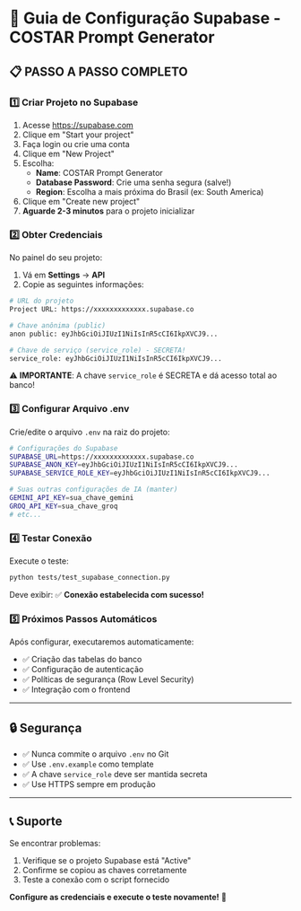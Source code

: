 # 🚀 Guia de Configuração Supabase - COSTAR Prompt Generator

## 📋 **PASSO A PASSO COMPLETO**

### 1️⃣ **Criar Projeto no Supabase**

1. Acesse https://supabase.com
2. Clique em "Start your project"
3. Faça login ou crie uma conta
4. Clique em "New Project"
5. Escolha:
   - **Name**: COSTAR Prompt Generator
   - **Database Password**: Crie uma senha segura (salve!)
   - **Region**: Escolha a mais próxima do Brasil (ex: South America)
6. Clique em "Create new project"
7. **Aguarde 2-3 minutos** para o projeto inicializar

### 2️⃣ **Obter Credenciais**

No painel do seu projeto:

1. Vá em **Settings** → **API**
2. Copie as seguintes informações:

```bash
# URL do projeto
Project URL: https://xxxxxxxxxxxxx.supabase.co

# Chave anônima (public)
anon public: eyJhbGciOiJIUzI1NiIsInR5cCI6IkpXVCJ9...

# Chave de serviço (service_role) - SECRETA!
service_role: eyJhbGciOiJIUzI1NiIsInR5cCI6IkpXVCJ9...
```

⚠️ **IMPORTANTE**: A chave `service_role` é SECRETA e dá acesso total ao banco!

### 3️⃣ **Configurar Arquivo .env**

Crie/edite o arquivo `.env` na raiz do projeto:

```bash
# Configurações do Supabase
SUPABASE_URL=https://xxxxxxxxxxxxx.supabase.co
SUPABASE_ANON_KEY=eyJhbGciOiJIUzI1NiIsInR5cCI6IkpXVCJ9...
SUPABASE_SERVICE_ROLE_KEY=eyJhbGciOiJIUzI1NiIsInR5cCI6IkpXVCJ9...

# Suas outras configurações de IA (manter)
GEMINI_API_KEY=sua_chave_gemini
GROQ_API_KEY=sua_chave_groq
# etc...
```

### 4️⃣ **Testar Conexão**

Execute o teste:
```bash
python tests/test_supabase_connection.py
```

Deve exibir: ✅ **Conexão estabelecida com sucesso!**

### 5️⃣ **Próximos Passos Automáticos**

Após configurar, executaremos automaticamente:
- ✅ Criação das tabelas do banco
- ✅ Configuração de autenticação
- ✅ Políticas de segurança (Row Level Security)
- ✅ Integração com o frontend

---

## 🔒 **Segurança**

- ✅ Nunca commite o arquivo `.env` no Git
- ✅ Use `.env.example` como template
- ✅ A chave `service_role` deve ser mantida secreta
- ✅ Use HTTPS sempre em produção

---

## 📞 **Suporte**

Se encontrar problemas:
1. Verifique se o projeto Supabase está "Active"
2. Confirme se copiou as chaves corretamente
3. Teste a conexão com o script fornecido

**Configure as credenciais e execute o teste novamente!** 🚀